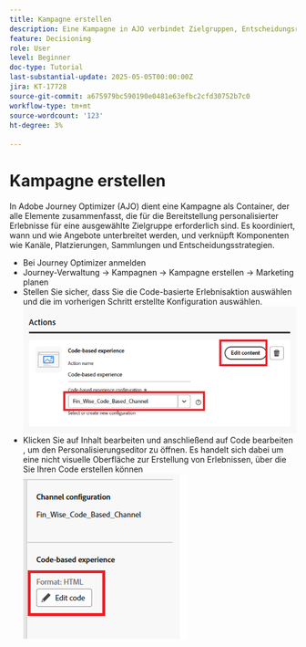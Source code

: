 ```yaml
---
title: Kampagne erstellen
description: Eine Kampagne in AJO verbindet Zielgruppen, Entscheidungsrichtlinien und Kanäle, um personalisierte Angebote zum richtigen Zeitpunkt über Kunden-Touchpoints bereitzustellen.
feature: Decisioning
role: User
level: Beginner
doc-type: Tutorial
last-substantial-update: 2025-05-05T00:00:00Z
jira: KT-17728
source-git-commit: a675979bc590190e0481e63efbc2cfd30752b7c0
workflow-type: tm+mt
source-wordcount: '123'
ht-degree: 3%

---
```



# Kampagne erstellen

In Adobe Journey Optimizer (AJO) dient eine Kampagne als Container, der alle Elemente zusammenfasst, die für die Bereitstellung personalisierter Erlebnisse für eine ausgewählte Zielgruppe erforderlich sind. Es koordiniert, wann und wie Angebote unterbreitet werden, und verknüpft Komponenten wie Kanäle, Platzierungen, Sammlungen und Entscheidungsstrategien.

* Bei Journey Optimizer anmelden
* Journey-Verwaltung -> Kampagnen -> Kampagne erstellen -> Marketing planen
* Stellen Sie sicher, dass Sie die Code-basierte Erlebnisaktion auswählen und die im vorherigen Schritt erstellte Konfiguration auswählen.
  ![create-campaign](assets/create-campaign.png)
* Klicken Sie auf Inhalt bearbeiten und anschließend auf Code bearbeiten , um den Personalisierungseditor zu öffnen. Es handelt sich dabei um eine nicht visuelle Oberfläche zur Erstellung von Erlebnissen, über die Sie Ihren Code erstellen können
  ![edit-cbe_html](assets/edit_code_based_exp_html.png)

